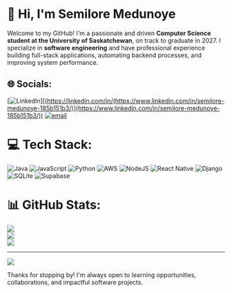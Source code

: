 # 👋 Hi, I'm Semilore Medunoye

Welcome to my GitHub! I'm a passionate and driven **Computer Science student at the University of Saskatchewan**, on track to graduate in 2027. I specialize in **software engineering** and have professional experience building full-stack applications, automating backend processes, and improving system performance.


## 🌐 Socials:
[![LinkedIn](https://img.shields.io/badge/LinkedIn-%230077B5.svg?logo=linkedin&logoColor=white)][(https://linkedin.com/in/(https://www.linkedin.com/in/semilore-medunoye-185b151b3/)](https://www.linkedin.com/in/semilore-medunoye-185b151b3/)) [![email](https://img.shields.io/badge/Email-D14836?logo=gmail&logoColor=white)](mailto:(mailto:medunoyesemilore@gmail.com) ) 

# 💻 Tech Stack:
![Java](https://img.shields.io/badge/java-%23ED8B00.svg?style=for-the-badge&logo=openjdk&logoColor=white) ![JavaScript](https://img.shields.io/badge/javascript-%23323330.svg?style=for-the-badge&logo=javascript&logoColor=%23F7DF1E) ![Python](https://img.shields.io/badge/python-3670A0?style=for-the-badge&logo=python&logoColor=ffdd54) ![AWS](https://img.shields.io/badge/AWS-%23FF9900.svg?style=for-the-badge&logo=amazon-aws&logoColor=white) ![NodeJS](https://img.shields.io/badge/node.js-6DA55F?style=for-the-badge&logo=node.js&logoColor=white) ![React Native](https://img.shields.io/badge/react_native-%2320232a.svg?style=for-the-badge&logo=react&logoColor=%2361DAFB) ![Django](https://img.shields.io/badge/django-%23092E20.svg?style=for-the-badge&logo=django&logoColor=white) ![SQLite](https://img.shields.io/badge/sqlite-%2307405e.svg?style=for-the-badge&logo=sqlite&logoColor=white) ![Supabase](https://img.shields.io/badge/Supabase-3ECF8E?style=for-the-badge&logo=supabase&logoColor=white)
# 📊 GitHub Stats:
![](https://github-readme-stats.vercel.app/api?username=semilore-dev&theme=merko&hide_border=false&include_all_commits=false&count_private=false)<br/>
![](https://nirzak-streak-stats.vercel.app/?user=semilore-dev&theme=merko&hide_border=false)<br/>
![](https://github-readme-stats.vercel.app/api/top-langs/?username=semilore-dev&theme=merko&hide_border=false&include_all_commits=false&count_private=false&layout=compact)

---
[![](https://visitcount.itsvg.in/api?id=semilore-dev&icon=0&color=0)](https://visitcount.itsvg.in)

<!-- Proudly created with GPRM ( https://gprm.itsvg.in ) -->

Thanks for stopping by! I'm always open to learning opportunities, collaborations, and impactful software projects.
